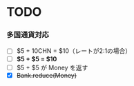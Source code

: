 # TODO

### 多国通貨対応

- [ ] $5 + 10CHN = $10（レートが2:1の場合）
- [ ] **$5 + $5 = $10**
- [ ] $5 + $5 が Money を返す
- [x] ~~Bank.reduce(Money)~~
